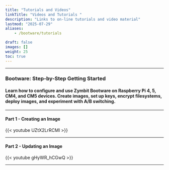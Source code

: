 ```yaml
---
title: "Tutorials and Videos"
linkTitle: "Videos and Tutorials " 
description: "Links to on-line tutorials and video material"
lastmod: "2025-07-29"
aliases:
    - /bootware/tutorials

draft: false
images: []
weight: 25
toc: true
---
```


-----
### Bootware: Step-by-Step Getting Started

#### Learn how to configure and use Zymbit Bootware on Raspberry Pi 4, 5, CM4, and CM5 devices. Create images, set up keys, encrypt filesystems, deploy images, and experiment with A/B switching.

-----
#### Part 1 - Creating an Image

{{< youtube UZtX2LrRCMI >}}
<br>

-----
#### Part 2 - Updating an Image

{{< youtube gHyWR_hCGwQ >}}
<br>

-----



